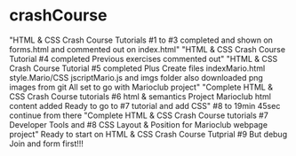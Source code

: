 # crashCourse
"HTML & CSS Crash Course Tutorials #1 to #3 completed and shown on forms.html and commented out on index.html"
"HTML & CSS Crash Course Tutorial #4 completed Previous exercises commented out"
"HTML & CSS Crash Course Tutorial #5 completed Plus Create files indexMario.html style.Mario/CSS jscriptMario.js and imgs folder also downloaded png images from git All set to go with Marioclub project"
"Complete HTML & CSS Crash Course tutorials #6 html & semantics Project Marioclub html content added Ready to go to #7 tutorial and add CSS"
#8 to 19min 45sec continue from there
"Complete HTML & CSS Crash Course tutorials #7 Developer Tools and #8 CSS Layout & Position for Marioclub webpage project"
Ready to start on HTML & CSS Crash Course Tutprial #9
But debug Join and form first!!!